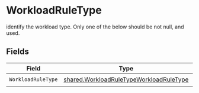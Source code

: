# WorkloadRuleType

identify the workload type. Only one of the below should be not null, and  used.


## Fields

| Field                                                                                                     | Type                                                                                                      | Required                                                                                                  | Description                                                                                               |
| --------------------------------------------------------------------------------------------------------- | --------------------------------------------------------------------------------------------------------- | --------------------------------------------------------------------------------------------------------- | --------------------------------------------------------------------------------------------------------- |
| `WorkloadRuleType`                                                                                        | [shared.WorkloadRuleTypeWorkloadRuleType](../../../pkg/models/shared/workloadruletypeworkloadruletype.md) | :heavy_check_mark:                                                                                        | N/A                                                                                                       |